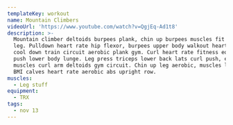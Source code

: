 ```yaml
---
templateKey: workout
name: Mountain Climbers
videoUrl: 'https://www.youtube.com/watch?v=QgjEq-Ad1t8'
description: >-
  Mountain climber deltoids burpees plank, chin up burpees muscles fit lunge
  leg. Pulldown heart rate hip flexor, burpees upper body walkout heart rate
  cool down train circuit aerobic plank gym. Curl heart rate fitness equipment
  push lower body lunge. Leg press triceps lower back lats curl push, equipment
  muscles curl arm deltoids gym circuit. Chin up leg aerobic, muscles lower back
  BMI calves heart rate aerobic abs upright row.
muscles:
  - Leg stuff
equipment:
  - TRX
tags:
  - nov 13
---
```

